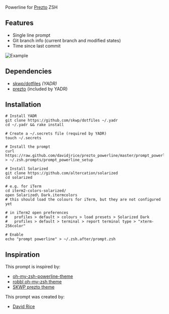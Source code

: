 Powerline for [Prezto](http://github.com/sorin-ionescu/prezto) ZSH


## Features

* Single line prompt
* Git branch info (current branch and modified states)
* Time since last commit

![Example](https://raw.github.com/deadloko/prezto_powerline/master/prompt.png)

## Dependencies

* [skwp/dotfiles](http://github.com/skwp/dotfiles) *(YADR)*
* [prezto](https://github.com/sorin-ionescu/prezto) (included by YADR)

## Installation

    # Install YADR
    git clone https://github.com/skwp/dotfiles ~/.yadr
    cd ~/.yadr && rake install

    # Create a ~/.secrets file (required by YADR)
    touch ~/.secrets

    # Install the prompt
    curl https://raw.github.com/davidjrice/prezto_powerline/master/prompt_powerline_setup > ~/.zsh.prompts/prompt_powerline_setup

    # Install Solarized
    git clone https://github.com/altercation/solarized
    cd solarized
  
    # e.g. for iTerm
    cd iterm2-colors-solarized/
    open Solarized\ Dark.itermcolors
    # this should load the colours for iTerm, but they are not configured yet

    # in iTerm2 open preferences 
    #   profiles > default > colours > load presets > Solarized Dark
    #   profiles > default > terminal > report terminal type > "xterm-256color"

    # Enable
    echo "prompt powerline" > ~/.zsh.after/prompt.zsh


## Inspiration

This prompt is inspired by:

* [oh-my-zsh-powerline-theme](http://github.com/jeremyFreeAgent/oh-my-zsh-powerline-theme)
* [robbl oh-my-zsh theme](http://github.com/robbl/oh-my-zsh-config)
* [SKWP prezto theme](http://github.com/skwp/dotfiles/blob/master/zsh/prezto-themes/prompt_skwp_setup)

This prompt was created by:
* [David Rice](https://github.com/davidjrice/prezto_powerline)
